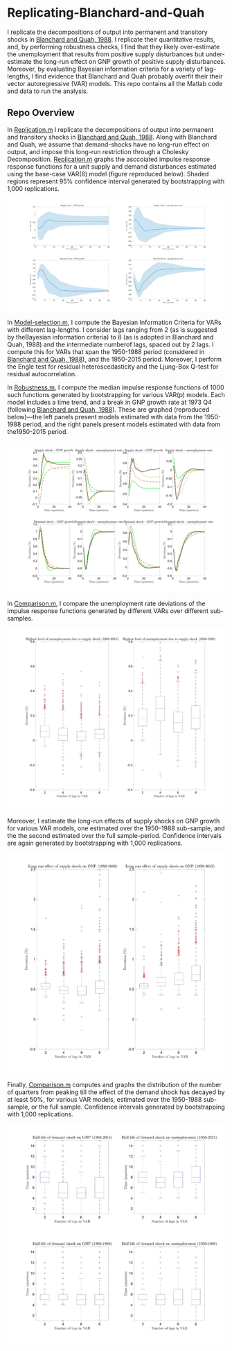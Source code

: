 # Replicating-Blanchard-and-Quah

I replicate the decompositions of output into permanent and transitory shocks in [Blanchard and Quah, 1988](https://uh.edu/~bsorense/BlanchardQuah1989.pdf). I replicate their quantitative results, and, by performing robustness checks, I find that they likely over-estimate the unemployment that results from positive supply disturbances but under-estimate the long-run effect on GNP growth of positive supply disturbances. Moreover, by evaluating Bayesian information criteria for a variety of lag-lengths, I find  evidence that Blanchard and Quah probably overfit their their vector autoregressive (VAR) models. This repo contains all the Matlab code and data to run the analysis.

## Repo Overview

In [Replication.m](https://github.com/Besiroglu/Replicating-Blanchard-and-Quah/blob/main/Replication.m) I replicate the decompositions of output into permanent and transitory shocks in [Blanchard and Quah, 1988](https://uh.edu/~bsorense/BlanchardQuah1989.pdf). Along with Blanchard and Quah, we assume that demand-shocks have no long-run effect on output, and impose this long-run restriction through a Cholesky Decomposition. [Replication.m](https://github.com/Besiroglu/Replicating-Blanchard-and-Quah/blob/main/Replication.m) graphs the asccoiated impulse response response functions for a unit supply and demand disturbances estimated using the base-case  VAR(8)  model (figure reproduced below). Shaded  regions  represent  95%  confidence  interval  generated  by  bootstrapping  with 1,000 replications.

![](https://github.com/Besiroglu/Replicating-Blanchard-and-Quah/blob/main/Images/1.jpg)

In [Model-selection.m](https://github.com/Besiroglu/Replicating-Blanchard-and-Quah/blob/main/Model-selection.m), I compute the Bayesian Information Criteria for VARs with different lag-lengths. I consider lags ranging from 2 (as is suggested by theBayesian information criteria) to 8 (as is adopted in Blanchard and Quah, 1988) and the intermediate numberof lags, spaced out by 2 lags. I compute this for VARs that span the 1950-1988 period (considered in [Blanchard and Quah, 1988](https://uh.edu/~bsorense/BlanchardQuah1989.pdf)), and the 1950-2015 period. Moreover, I perform the Engle test for residual heteroscedasticity and the Ljung-Box Q-test for residual autocorrelation.

In [Robustness.m](https://github.com/Besiroglu/Replicating-Blanchard-and-Quah/blob/main/Robustness.m), I compute the median impulse response functions of 1000 such functions generated by bootstrapping for various VAR(p) models. Each model includes a time trend, and a break in GNP growth rate at 1973 Q4 (following [Blanchard and Quah, 1988](https://uh.edu/~bsorense/BlanchardQuah1989.pdf)). These are graphed (reproduced below)—the left panels present models estimated with data from the 1950-1988 period, and the right panels present models estimated with data from the1950-2015 period.

![](https://github.com/Besiroglu/Replicating-Blanchard-and-Quah/blob/main/Images/2.jpg)

In [Comparison.m](https://github.com/Besiroglu/Replicating-Blanchard-and-Quah/blob/main/Comparison.m), I compare the unemployment rate deviations of the impulse response functions generated by different VARs over different sub-samples. 

![](https://github.com/Besiroglu/Replicating-Blanchard-and-Quah/blob/main/Images/3.jpg)

Moreover, I estimate the long-run  effects of supply shocks on GNP growth for various VAR models,  one  estimated  over the 1950-1988 sub-sample, and the the second estimated over the full sample-period.  Confidence intervals are again generated by bootstrapping with 1,000 replications.

![](https://github.com/Besiroglu/Replicating-Blanchard-and-Quah/blob/main/Images/4.jpg)

Finally, [Comparison.m](https://github.com/Besiroglu/Replicating-Blanchard-and-Quah/blob/main/Comparison.m) computes and graphs the distribution of the number of quarters from peaking till the effect of the demand shock has decayed by at least 50\%, for various VAR models, estimated over the 1950-1988 sub-sample, or the full sample. Confidence intervals generated by bootstrapping with 1,000 replications.

![](https://github.com/Besiroglu/Replicating-Blanchard-and-Quah/blob/main/Images/5.jpg)
